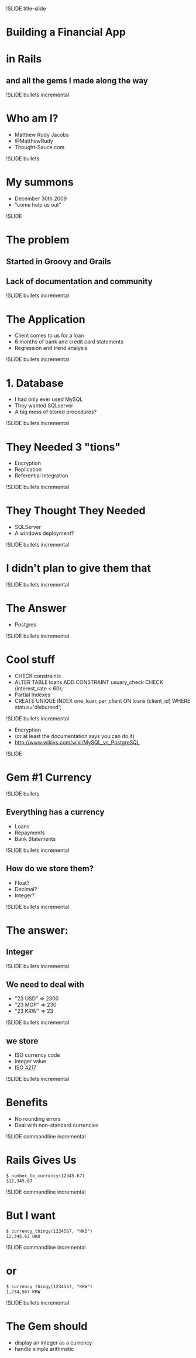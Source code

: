 !SLIDE title-slide
# Building a Financial App #
# in Rails #
## and all the gems I made along the way ##

!SLIDE bullets incremental
# Who am I?
* Matthew Rudy Jacobs
* @MatthewRudy
* Thought-Sauce.com

!SLIDE bullets
# My summons
* December 30th 2009
* "come help us out"

!SLIDE
# The problem
## Started in Groovy and Grails
## Lack of documentation and community

!SLIDE bullets incremental
# The Application
* Client comes to us for a loan
* 6 months of bank and credit card statements
* Regression and trend analysis

!SLIDE bullets incremental
# 1. Database
* I had only ever used MySQL
* They wanted SQLserver
* A big mess of stored procedures?

!SLIDE bullets incremental
# They Needed 3 "tions"
* Encryption
* Replication
* Referential Integration

!SLIDE bullets incremental
# They Thought They Needed
* SQLServer
* A windows deployment?

!SLIDE bullets incremental
# I didn't plan to give them that

!SLIDE bullets incremental
# The Answer
* Postgres

!SLIDE bullets incremental
# Cool stuff
* CHECK constraints
* ALTER TABLE loans ADD CONSTRAINT usuary_check CHECK (interest_rate < 60);
* Partial Indexes
* CREATE UNIQUE INDEX one_loan_per_client ON loans (client_id) WHERE status='disbursed';

!SLIDE bullets incremental
* Encryption
* (or at least the documentation says you can do it)
* http://www.wikivs.com/wiki/MySQL_vs_PostgreSQL

!SLIDE
# Gem #1 Currency

!SLIDE bullets
## Everything has a currency ##
* Loans
* Repayments
* Bank Statements

!SLIDE bullets incremental
## How do we store them? ##
* Float?
* Decimal?
* Integer?

!SLIDE bullets incremental
# The answer: #
## Integer ##

!SLIDE bullets incremental
## We need to deal with ##
* "23 USD" => 2300
* "23 MOP" => 230
* "23 KRW" => 23

!SLIDE bullets incremental
## we store ##
* ISO currency code
* integer value
* [ISO 4217](http://en.wikipedia.org/wiki/ISO_4217)

!SLIDE bullets incremental
# Benefits
* No rounding errors
* Deal with non-standard currencies

!SLIDE commandline incremental
# Rails Gives Us #
    $ number_to_currency(12345.67)
    $12,345.67

!SLIDE commandline incremental
# But I want #
    $ currency_thingy(1234567, "HKD")
    12,345.67 HKD

!SLIDE commandline incremental
# or #
    $ currency_thingy(1234567, "KRW")
    1,234,567 KRW
  
!SLIDE bullets incremental
# The Gem should #
* display an integer as a currency
* handle simple arithmetic


 


   

